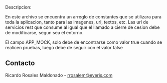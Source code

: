 Descripcion:

En este archivo se encuentra un arreglo de constantes que se utilizara para toda la aplicacion, tanto para las imagenes, url, textos, etc.
Las url de servicios rest que consume al igual que el llamado a cierre de cesion debe de modificarse, segun sea el entorno.

El campo APP_MOCK, solo debe de encontrarse como valor true cuando se realicen pruebas, luego debe de seguir con el valor false


Contacto
----------
Ricardo Rosales Maldonado - rrosalem@everis.com